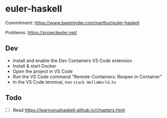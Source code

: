 # euler-haskell

Commitment: https://www.beeminder.com/narthur/euler-haskell

Problems: https://projecteuler.net/

## Dev

- Install and enable the Dev Containers VS Code extension
- Install & start Docker
- Open the project in VS Code
- Run the VS Code command "Remote-Containers: Reopen in Container"
- In the VS Code terminal, run `stack HelloWorld.hs`

## Todo

- [ ] Read https://learnyouahaskell.github.io/chapters.html